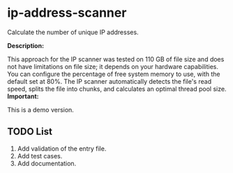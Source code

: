 # ip-address-scanner

Calculate the number of unique IP addresses.

**Description:**

This approach for the IP scanner was tested on 110 GB of file size and does not have limitations on file size; 
it depends on your hardware capabilities. You can configure the percentage of free system memory to use, 
with the default set at 80%. The IP scanner automatically detects the file's read speed, splits the file into chunks, 
and calculates an optimal thread pool size.
**Important:**

This is a demo version.

## **TODO List**

1. Add validation of the entry file.
2. Add test cases.
3. Add documentation.